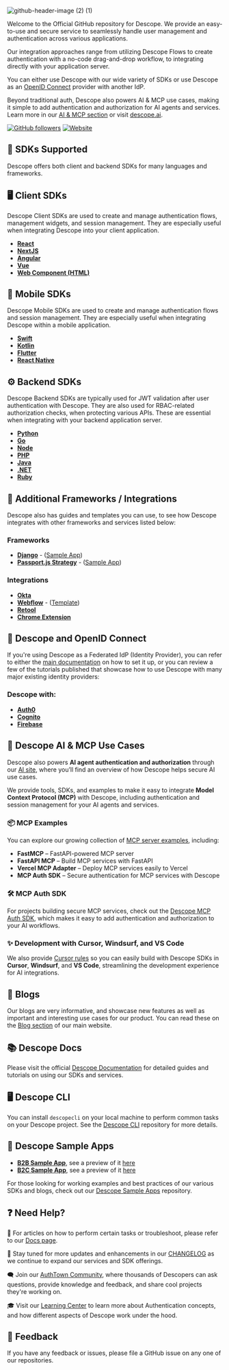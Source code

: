 ![github-header-image (2) (1)](https://github.com/descope/.github/assets/32936811/d904d37e-e3fa-4331-9f10-2880bb708f64)

Welcome to the Official GitHub repository for Descope. We provide an easy-to-use and secure service to seamlessly handle user management and authentication across various applications.

Our integration approaches range from utilizing Descope Flows to create authentication with a no-code drag-and-drop workflow, to integrating directly with your application server.

You can either use Descope with our wide variety of SDKs or use Descope as an [OpenID Connect](https://www.descope.com/learn/post/oidc) provider with another IdP.

Beyond traditional auth, Descope also powers AI & MCP use cases, making it simple to add authentication and authorization for AI agents and services. Learn more in our [AI & MCP section](#-descope-ai--mcp-use-cases) or visit [descope.ai](https://descope.ai).

[![GitHub followers](https://img.shields.io/github/followers/descope?label=Followers&style=social)](https://github.com/descope) [![Website](https://img.shields.io/badge/Website-descope.com-blue?style=flat)](https://descope.com)

## 🚀 SDKs Supported

Descope offers both client and backend SDKs for many languages and frameworks. 

## 🖥️ Client SDKs

Descope Client SDKs are used to create and manage authentication flows, management widgets, and session management. They are especially useful when integrating Descope into your client application.

- **[React](https://github.com/descope/descope-js/tree/main/packages/sdks/react-sdk)**
- **[NextJS](https://github.com/descope/descope-js/tree/main/packages/sdks/nextjs-sdk)**
- **[Angular](https://github.com/descope/descope-js/tree/main/packages/sdks/angular-sdk)**
- **[Vue](https://github.com/descope/descope-js/tree/main/packages/sdks/vue-sdk)**
- **[Web Component (HTML)](https://github.com/descope/descope-js/tree/main/packages/sdks/web-component)**

## 📱 Mobile SDKs

Descope Mobile SDKs are used to create and manage authentication flows and session management. They are especially useful when integrating Descope within a mobile application.

- **[Swift](https://github.com/descope/swift-sdk)**
- **[Kotlin](https://github.com/descope/descope-kotlin)**
- **[Flutter](https://github.com/descope/descope-flutter)**
- **[React Native](https://github.com/descope/descope-react-native)**

## ⚙️ Backend SDKs

Descope Backend SDKs are typically used for JWT validation after user authentication with Descope. They are also used for RBAC-related authorization checks, when protecting various APIs. These are essential when integrating with your backend application server.

- **[Python](http://github.com/descope/python-sdk)**
- **[Go](https://github.com/descope/go-sdk)**
- **[Node](http://github.com/descope/node-sdk)**
- **[PHP](http://github.com/descope/php-sdk)**
- **[Java](https://github.com/descope/descope-java)**
- **[.NET](https://github.com/descope/descope-dotnet)**
- **[Ruby](https://github.com/descope/descope-ruby-sdk)**

## 🧩 Additional Frameworks / Integrations

Descope also has guides and templates you can use, to see how Descope integrates with other frameworks and services listed below:

### Frameworks
- **[Django](https://github.com/descope/django-descope)** - ([Sample App](https://github.com/descope-sample-apps/django-sample-app))
- **[Passport.js Strategy](https://github.com/descope/passport-descope)** - ([Sample App](https://github.com/descope-sample-apps/passportjs_sample))

### Integrations
- **[Okta](https://docs.descope.com/sso/sso-configuration/setup-guides/okta)**
- **[Webflow](https://docs.descope.com/web-development-platforms/setup-guides/webflow)** - ([Template](https://webflow.com/made-in-webflow/website/terminal-descope))
- **[Retool](https://docs.descope.com/sso-integrations/applications/setup-guides/retool-oidc)**
- **[Chrome Extension](https://github.com/descope-sample-apps/chrome-extension)**

## 🔗 Descope and OpenID Connect

If you're using Descope as a Federated IdP (Identity Provider), you can refer to either the [main documentation](https://docs.descope.com/customize/auth/oidc/) on how to set it up, or you can review a few of the tutorials published that showcase how to use Descope with many major existing identity providers:

### Descope with: 

- **[Auth0](https://docs.descope.com/sso-integrations/applications/setup-guides/auth0/auth0-oidc)**
- **[Cognito](https://docs.descope.com/sso-integrations/applications/setup-guides/aws-cognito)**
- **[Firebase](https://docs.descope.com/sso-integrations/applications/setup-guides/firebase-oidc)**

## 🤖 Descope AI & MCP Use Cases

Descope also powers **AI agent authentication and authorization** through our [AI site](https://descope.ai), where you’ll find an overview of how Descope helps secure AI use cases.

We provide tools, SDKs, and examples to make it easy to integrate **Model Context Protocol (MCP)** with Descope, including authentication and session management for your AI agents and services.

### 📦 MCP Examples

You can explore our growing collection of [MCP server examples](https://github.com/descope/ai/tree/main/examples), including:

* **FastMCP** – FastAPI-powered MCP server
* **FastAPI MCP** – Build MCP services with FastAPI
* **Vercel MCP Adapter** – Deploy MCP services easily to Vercel
* **MCP Auth SDK** – Secure authentication for MCP services with Descope

### 🛠️ MCP Auth SDK

For projects building secure MCP services, check out the [Descope MCP Auth SDK](https://github.com/descope/mcp-express), which makes it easy to add authentication and authorization to your AI workflows.

### ✨ Development with Cursor, Windsurf, and VS Code

We also provide [Cursor rules](https://github.com/descope/ai/tree/main/rules) so you can easily build with Descope SDKs in **Cursor**, **Windsurf**, and **VS Code**, streamlining the development experience for AI integrations.

## 📝 Blogs

Our blogs are very informative, and showcase new features as well as important and interesting use cases for our product. You can read these on the [Blog section](https://www.descope.com/blog) of our main website. 

## 📚 Descope Docs

Please visit the official [Descope Documentation](https://docs.descope.com) for detailed guides and tutorials on using our SDKs and services.

## 🖥️ Descope CLI

You can install `descopecli` on your local machine to perform common tasks on your Descope project. See the [Descope CLI](https://github.com/descope/descopecli) repository for more details.

## 🍿 Descope Sample Apps

- **[B2B Sample App](https://github.com/descope-sample-apps/b2b-react-sample-app)**, see a preview of it [here](https://b2b-react-sample-app.preview.descope.org/)
- **[B2C Sample App](https://github.com/descope-sample-apps/b2c-react-sample-app)**, see a preview of it [here](https://www.tee-hee-tees.store/)

For those looking for working examples and best practices of our various SDKs and blogs, check out our [Descope Sample Apps](https://github.com/descope-sample-apps) repository.

## ❓ Need Help?

🧠 For articles on how to perform certain tasks or troubleshoot, please refer to our [Docs page](https://docs.descope.com).

🔔 Stay tuned for more updates and enhancements in our [CHANGELOG](https://docs.descope.com/changelog) as we continue to expand our services and SDK offerings.

🗨️ Join our [AuthTown Community](https://www.descope.com/community), where thousands of Descopers can ask questions, provide knowledge and feedback, and share cool projects they're working on.

🎓 Visit our [Learning Center](https://www.descope.com/learn) to learn more about Authentication concepts, and how different aspects of Descope work under the hood.

## 💬 Feedback

If you have any feedback or issues, please file a GitHub issue on any one of our repositories.
